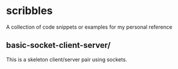 # scribbles
A collection of code snippets or examples for my personal reference

## basic-socket-client-server/

This is a skeleton client/server pair using sockets.
